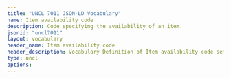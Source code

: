 ```yaml
---
title: "UNCL 7011 JSON-LD Vocabulary"
name: Item availability code
description: Code specifying the availability of an item.
jsonid: "uncl7011"
layout: vocabulary
header_name: Item availability code
header_description: Vocabulary Definition of Item availability code semantics in HTML format. JSON-LD format is available at [uncl7011.jsonld](/vocabulary/uncl7011.jsonld)
type: uncl
options:
---
```

